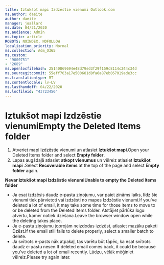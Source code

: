 ```yaml
---
title: Iztukšot mapi Izdzēstie vienumi Outlook.com
ms.author: daeite
author: daeite
manager: joallard
ms.date: 04/21/2020
ms.audience: Admin
ms.topic: article
ROBOTS: NOINDEX, NOFOLLOW
localization_priority: Normal
ms.collection: Adm_O365
ms.custom:
- "9000751"
- "2689"
ms.openlocfilehash: 25140869694e48d79ed3f29f159c8114c244c34d
ms.sourcegitcommit: 55eff703a17e500681d8fa6a87eb067019ade3cc
ms.translationtype: MT
ms.contentlocale: lv-LV
ms.lasthandoff: 04/22/2020
ms.locfileid: "43723456"
---
```

# <a name="empty-the-deleted-items-folder"></a><span data-ttu-id="61c26-102">Iztukšot mapi Izdzēstie vienumi</span><span class="sxs-lookup"><span data-stu-id="61c26-102">Empty the Deleted Items folder</span></span>

1. <span data-ttu-id="61c26-103">Atveriet mapi Izdzēstie vienumi un atlasiet **Iztukšot mapi**.</span><span class="sxs-lookup"><span data-stu-id="61c26-103">Open your Deleted Items folder and select **Empty folder**.</span></span>
2. <span data-ttu-id="61c26-104">Lapas augšdaļā atlasiet **atkopt vienumus** un vēlreiz atlasiet **Iztukšot mapi** .</span><span class="sxs-lookup"><span data-stu-id="61c26-104">Select **Recoverable items** at the top of the page and select **Empty folder** again.</span></span>

<span data-ttu-id="61c26-105">**Nevar iztukšot mapi Izdzēstie vienumi**</span><span class="sxs-lookup"><span data-stu-id="61c26-105">**Unable to empty the Deleted Items folder**</span></span>

- <span data-ttu-id="61c26-106">Ja esat izdzēsis daudz e-pasta ziņojumu, var paiet zināms laiks, līdz šie vienumi tiek pārvietoti vai izdzēsti no mapes Izdzēstie vienumi.</span><span class="sxs-lookup"><span data-stu-id="61c26-106">If you've deleted a lot of email, it may take some time for those items to move to or be deleted from the Deleted Items folder.</span></span> <span data-ttu-id="61c26-107">Atstājiet pārlūka logu atvērtu, kamēr notiek dzēšana.</span><span class="sxs-lookup"><span data-stu-id="61c26-107">Leave the browser window open while the deleting takes place.</span></span>
- <span data-ttu-id="61c26-108">Ja e-pasta ziņojumu joprojām neizdodas izdzēst, atlasiet mazāku paketi Dzēst.</span><span class="sxs-lookup"><span data-stu-id="61c26-108">If the email still fails to delete properly, select a smaller batch to delete.</span></span>
- <span data-ttu-id="61c26-109">Ja svītrots e-pasts nāk atpakaļ, tas varētu būt tāpēc, ka esat svītrots daudz e-pastu nesen.</span><span class="sxs-lookup"><span data-stu-id="61c26-109">If deleted email comes back, it could be because you've deleted a lot of email recently.</span></span> <span data-ttu-id="61c26-110">Lūdzu, vēlāk mēģiniet vēlreiz.</span><span class="sxs-lookup"><span data-stu-id="61c26-110">Please try again later.</span></span>